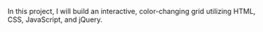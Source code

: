 In this project, I will build an interactive, color-changing grid utilizing HTML, CSS, JavaScript, and jQuery.